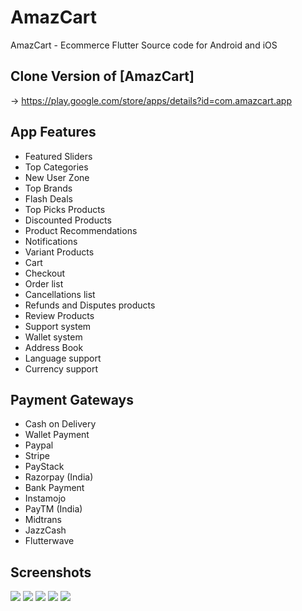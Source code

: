 # AmazCart
AmazCart - Ecommerce Flutter Source code for Android and iOS
## Clone Version of [AmazCart]
-> https://play.google.com/store/apps/details?id=com.amazcart.app

## App Features
- Featured Sliders
- Top Categories
- New User Zone
- Top Brands
- Flash Deals
- Top Picks Products
- Discounted Products
- Product Recommendations
- Notifications
- Variant Products
- Cart
- Checkout
- Order list
- Cancellations list
- Refunds and Disputes products
- Review Products
- Support system
- Wallet system
- Address Book
- Language support
- Currency support

## Payment Gateways
- Cash on Delivery
- Wallet Payment
- Paypal
- Stripe
- PayStack
- Razorpay (India)
- Bank Payment
- Instamojo
- PayTM (India)
- Midtrans
- JazzCash
- Flutterwave

## Screenshots
<img src="https://cdn.discordapp.com/attachments/1185552953625550941/1199053059167354951/04_.jpg?ex=65c1242e&is=65aeaf2e&hm=c4aebd2558e901d5292cc32830a12ca5e13e710b02e5dd341288db037d6f571f&">
<img src="https://cdn.discordapp.com/attachments/1185552953625550941/1199053059536474154/03_.jpg?ex=65c1242e&is=65aeaf2e&hm=6988a5543d712318124dac7b3437f4733d6ed9a9c8d65863a27cd5334c675afe&">
<img src="https://cdn.discordapp.com/attachments/1185552953625550941/1199053060056555651/02_.jpg?ex=65c1242e&is=65aeaf2e&hm=2d52d0790a201988f4a989c22cfcb30d2938318df98d3aca3fb1f9bad3039941&">
<img src="https://cdn.discordapp.com/attachments/1185552953625550941/1199053060404674560/01_.jpg?ex=65c1242e&is=65aeaf2e&hm=da62512d5bca0f238e25aa5bbe84a8ec291acb7e4629ec78212d93a40847c312&">
<img src="https://cdn.discordapp.com/attachments/1185552953625550941/1199053060723449927/05_.jpg?ex=65c1242f&is=65aeaf2f&hm=43abf05357ec0adeed6ab7d24cb53df58ba264d7642262e8f2ce5011d2c0a423&">
